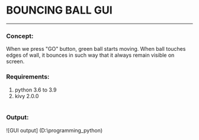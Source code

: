 # BOUNCING BALL GUI
---
### Concept:
When we press "GO" button, green ball starts moving. When ball touches edges of wall, it bounces in such way that it always remain visible on screen. <br/>
### Requirements:
1. python 3.6 to 3.9
2. kivy 2.0.0 <br/><br/>
### Output:
![GUI output] (D:\\programming_python)
